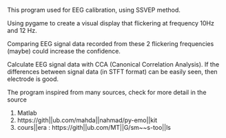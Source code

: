 This program used for EEG calibration, using SSVEP method.

Using pygame to create a visual display that flickering at frequency 10Hz and 12 Hz.

Comparing EEG signal data recorded from these 2 flickering frequencies (maybe) could increase the confidence.

Calculate EEG signal data with CCA (Canonical Correlation Analysis).
If the differences between signal data (in STFT format) can be easily seen, then electrode is good.


The program inspired from many sources, check for more detail in the source
1. Matlab
2. https://gith||ub.com/mahda||nahmad/py-emo||kit
3. cours||era : https://gith||ub.com/MT||G/sm~~s-too||ls
